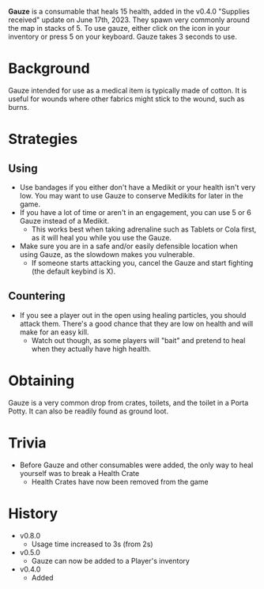 **Gauze** is a consumable that heals 15 health, added in the v0.4.0 "Supplies received" update on June 17th, 2023. They spawn very commonly around the map in stacks of 5. To use gauze, either click on the icon in your inventory or press 5 on your keyboard. Gauze takes 3 seconds to use.

# Background

Gauze intended for use as a medical item is typically made of cotton. It is useful for wounds where other fabrics might stick to the wound, such as burns.

# Strategies

## Using

- Use bandages if you either don't have a Medikit or your health isn't very low. You may want to use Gauze to conserve Medikits for later in the game.
- If you have a lot of time or aren't in an engagement, you can use 5 or 6 Gauze instead of a Medikit.
  - This works best when taking adrenaline such as Tablets or Cola first, as it will heal you while you use the Gauze.
- Make sure you are in a safe and/or easily defensible location when using Gauze, as the slowdown makes you vulnerable.
  - If someone starts attacking you, cancel the Gauze and start fighting (the default keybind is X).

## Countering

- If you see a player out in the open using healing particles, you should attack them. There's a good chance that they are low on health and will make for an easy kill.
  - Watch out though, as some players will "bait" and pretend to heal when they actually have high health.

# Obtaining

Gauze is a very common drop from crates, toilets, and the toilet in a Porta Potty. It can also be readily found as ground loot.

<Obtaining item="gauze" />

# Trivia

- Before Gauze and other consumables were added, the only way to heal yourself was to break a Health Crate
  - Health Crates have now been removed from the game

# History

- v0.8.0
  - Usage time increased to 3s (from 2s)
- v0.5.0
  - Gauze can now be added to a Player's inventory
- v0.4.0
  - Added
